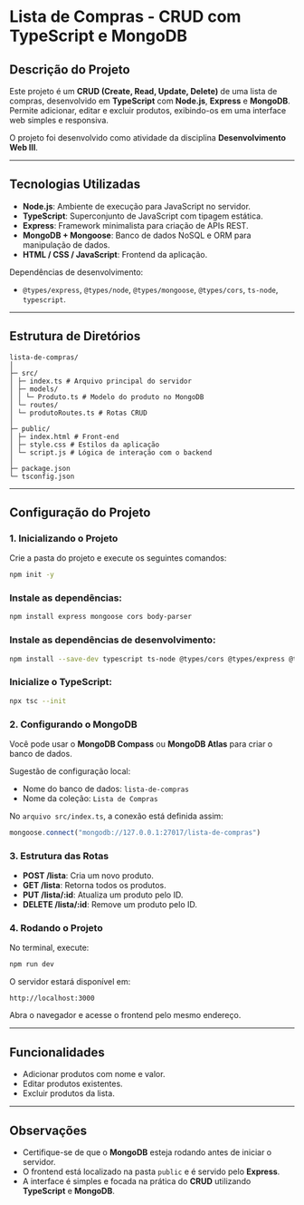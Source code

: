 # Lista de Compras - CRUD com TypeScript e MongoDB

## Descrição do Projeto
Este projeto é um **CRUD (Create, Read, Update, Delete)** de uma lista de compras, desenvolvido em **TypeScript** com **Node.js**, **Express** e **MongoDB**.  
Permite adicionar, editar e excluir produtos, exibindo-os em uma interface web simples e responsiva.

O projeto foi desenvolvido como atividade da disciplina **Desenvolvimento Web III**.

---

## Tecnologias Utilizadas
- **Node.js**: Ambiente de execução para JavaScript no servidor.
- **TypeScript**: Superconjunto de JavaScript com tipagem estática.
- **Express**: Framework minimalista para criação de APIs REST.
- **MongoDB + Mongoose**: Banco de dados NoSQL e ORM para manipulação de dados.
- **HTML / CSS / JavaScript**: Frontend da aplicação.

Dependências de desenvolvimento:
- `@types/express`, `@types/node`, `@types/mongoose`, `@types/cors`, `ts-node`, `typescript`.

---

## Estrutura de Diretórios
```
lista-de-compras/
│
├─ src/
│ ├─ index.ts # Arquivo principal do servidor
│ ├─ models/
│ │ └─ Produto.ts # Modelo do produto no MongoDB
│ └─ routes/
│ └─ produtoRoutes.ts # Rotas CRUD
│
├─ public/
│ ├─ index.html # Front-end
│ ├─ style.css # Estilos da aplicação
│ └─ script.js # Lógica de interação com o backend
│
├─ package.json
└─ tsconfig.json
```

---

## Configuração do Projeto

### 1. Inicializando o Projeto
Crie a pasta do projeto e execute os seguintes comandos:

```bash
npm init -y
```

### Instale as dependências:

```bash
npm install express mongoose cors body-parser
```

### Instale as dependências de desenvolvimento:

```bash
npm install --save-dev typescript ts-node @types/cors @types/express @types/node @types/mongoose
```

### Inicialize o TypeScript:

```bash
npx tsc --init
```

### 2. Configurando o MongoDB
Você pode usar o **MongoDB Compass** ou **MongoDB Atlas** para criar o banco de dados.  

Sugestão de configuração local:  
- Nome do banco de dados: `lista-de-compras`
- Nome da coleção: `Lista de Compras`

No `arquivo src/index.ts`, a conexão está definida assim:

```typescript
mongoose.connect("mongodb://127.0.0.1:27017/lista-de-compras")
```

### 3. Estrutura das Rotas
- **POST /lista**: Cria um novo produto.
- **GET /lista**: Retorna todos os produtos.
- **PUT /lista/:id**: Atualiza um produto pelo ID.
- **DELETE /lista/:id**: Remove um produto pelo ID.

### 4. Rodando o Projeto
No terminal, execute:

```bash
npm run dev
```

O servidor estará disponível em:  

```
http://localhost:3000
```

Abra o navegador e acesse o frontend pelo mesmo endereço.

---

## Funcionalidades

- Adicionar produtos com nome e valor.
- Editar produtos existentes.
- Excluir produtos da lista.

---

## Observações

- Certifique-se de que o **MongoDB** esteja rodando antes de iniciar o servidor.
- O frontend está localizado na pasta `public` e é servido pelo **Express**.
- A interface é simples e focada na prática do **CRUD** utilizando **TypeScript** e **MongoDB**.
